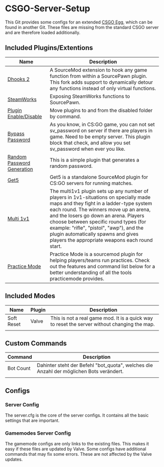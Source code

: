 # CSGO-Server-Setup
This Git provides some configs for an extended [CSGO Egg](https://github.com/Mashlex/Pterodactyl-Eggs/blob/199753a61b2bc9f04b5c4e3f6ecd1fea73615fb2/egg-counter--strike--global-offensive.json), which can be found in another Git. These files are missing from the standard CSGO server and are therefore loaded additionally.

## Included Plugins/Extentions
| Name | Description |
|------------------------------|--------------------------------------------------------------------|
| [Dhooks 2](https://github.com/peace-maker/DHooks2) | A SourceMod extension to hook any game function from within a SourcePawn plugin. This fork adds support to dynamically detour any functions instead of only virtual functions. |
| [SteamWorks](https://github.com/KyleSanderson/SteamWorks) | Exposing SteamWorks functions to SourcePawn. |
| [Plugin Enable/Disable](https://forums.alliedmods.net/showthread.php?p=1682844) | Move plugins to and from the disabled folder by command. |
| [Bypass Password](https://forums.alliedmods.net/showthread.php?p=2738005) | As you know, in CS:GO game, you can not set sv_password on server if there are players in game. Need to be empty server. This plugin block that check, and allow you set sv_password when ever you like. |
| [Random Password Generation](https://forums.alliedmods.net/showthread.php?t=139990) | This is a simple plugin that generates a random password. |
| [Get5](https://github.com/splewis/get5) | Get5 is a standalone SourceMod plugin for CS:GO servers for running matches. |
| [Multi 1v1](https://github.com/splewis/csgo-multi-1v1) | The multi1v1 plugin sets up any number of players in 1v1-situations on specially made maps and they fight in a ladder-type system each round. The winners move up an arena, and the losers go down an arena. Players choose between specific round types (for example: "rifle", "pistol", "awp"), and the plugin automatically spawns and gives players the appropriate weapons each round start. |
| [Practice Mode](https://github.com/splewis/csgo-practice-mode) | Practice Mode is a sourcemod plugin for helping players/teams run practices. Check out the features and command list below for a better understanding of all the tools practicemode provides. |

## Included Modes
| Name | Plugin | Description |
|-----------------------|----------|---------------------------|
| Soft Reset | Valve | This is not a real game mod. It is a quick way to reset the server without changing the map. |
|  |  |  |

## Custom Commands
| Command | Description |
|----------------|------------------------------------------------|
| Bot Count | Dahinter steht der Befehl "bot_quota", welches die Anzahl der möglichen Bots verändert. |  
| []() |  |  

## Configs
### Server Config
The server.cfg is the core of the server configs. It contains all the basic settings that are important.
### Gamemodes Server Config
The gamemode configs are only links to the existing files. This makes it easy if these files are updated by Valve. Some configs have additional commands that may fix some errors. These are not affected by the Valve updates.
